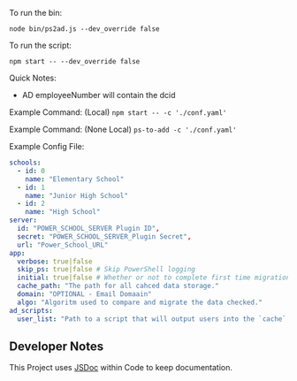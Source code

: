 To run the bin:

`node bin/ps2ad.js --dev_override false`

To run the script:

`npm start -- --dev_override false`

Quick Notes:

- AD employeeNumber will contain the dcid

Example Command: (Local)
`npm start -- -c './conf.yaml'`

Example Command: (None Local)
`ps-to-add -c './conf.yaml'`

Example Config File:

```yaml
schools:
  - id: 0
    name: "Elementary School"
  - id: 1
    name: "Junior High School"
  - id: 2
    name: "High School"
server:
  id: "POWER_SCHOOL_SERVER Plugin ID",
  secret: "POWER_SCHOOL_SERVER_Plugin Secret",
  url: "Power_School_URL"
app:
  verbose: true|false
  skip_ps: true|false # Skip PowerShell logging
  initial: true|false # Whether or not to complete first time migration
  cache_path: "The path for all cahced data storage."
  domain: "OPTIONAL - Email Domaain"
  algo: "Algoritm used to compare and migrate the data checked."
ad_scripts:
  user_list: "Path to a script that will output users into the `cache` folder."
```

## Developer Notes

This Project uses [JSDoc](https://jsdoc.app/index.html) within Code to keep documentation.
